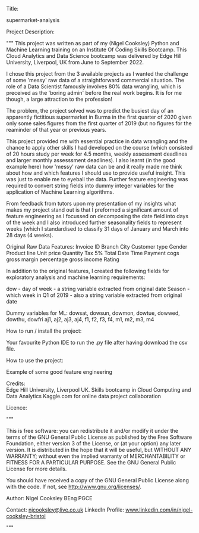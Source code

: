 Title: 

supermarket-analysis



Project Description:  

"""
This project was written as part of my (Nigel Cooksley) Python and Machine Learning training on an Institute Of Coding Skills Bootcamp. This Cloud Analytics and Data Science bootcamp was delivered by Edge Hill University, Liverpool, UK from June to September 2022. 

I chose this project from the 3 available projects as I wanted the challenge of some 'messy' raw data of a straightforward commercial situation. The role of a Data Scientist famously involves 80% data wrangling, which is preceived as the 'boring admin' before the real work begins. It is for me though, a large attraction to the profession! 

The problem, the project solved was to predict the busiest day of an apparently fictitious supermarket in Burma in the first quarter of 2020 given only some sales figures from the first quarter of 2019 (but no figures for the reaminder of that year or previous years. 

This project provided me with essential practice in data wrangling and the chance to apply other skills I had developed on the course (which consisted of 20 hours study per week for 4.5 months, weekly assessment deadlines and larger monthly assesssment deadlines). I also learnt (in the good example here) how 'messy' raw data can be and it really made me think about how and which features I should use to provide useful insight. This was just to enable me to eyeball the data. Further feature engineering was required to convert string fields into dummy integer variables for the application of Machine Learning algorithms. 

From feedback from tutors upon my presentation of my insights what makes my project stand out is that I preformed a significant amount of feature engineering as I focussed on decomposing the date field into days of the week and I also introduced further seasonality fields to represent weeks (which I standardised to classify 31 days of January and March into 28 days (4 weeks).

Original Raw Data Features:
Invoice 
ID
Branch
City
Customer type
Gender
Product line
Unit price
Quantity
Tax 5%
Total
Date
Time
Payment
cogs
gross margin percentage
gross income
Rating

In addition to the original features, I created the following fields for exploratory analysis and machine learning requirements:

dow - day of week - a string variable extracted from original date 
Season - which week in Q1 of 2019 - also a string variable extracted from original date 

Dummy variables for ML:
dowsat, dowsun, dowmon, dowtue, dowwed, dowthu, dowfri
aj1, aj2, aj3, aj4, f1, f2, f3, f4, m1, m2, m3, m4



How to run / install the project:

Your favourite Python IDE to run the .py file after having download the csv file. 



How to use the project:

Example of some good feature engineering 



Credits:  
Edge Hill University, Liverpool UK. Skills bootcamp in Cloud Computing and Data Analytics
Kaggle.com for online data project collaboration 


Licence:

"""

This is free software: you can redistribute it and/or modify it under the terms
of the GNU General Public License as published by the Free Software Foundation,
either version 3 of the License, or (at your option) any later version. It is
distributed in the hope that it will be useful, but WITHOUT ANY WARRANTY;
without even the implied warranty of MERCHANTABILITY or FITNESS FOR A
PARTICULAR PURPOSE.  See the GNU General Public License for more details.

You should have received a copy of the GNU General Public License along with
the code.  If not, see <http://www.gnu.org/licenses/>.

Author: Nigel Cooksley BEng PGCE

Contact: njcooksley@live.co.uk
LinkedIn Profile: www.linkedin.com/in/nigel-cooksley-bristol


"""








